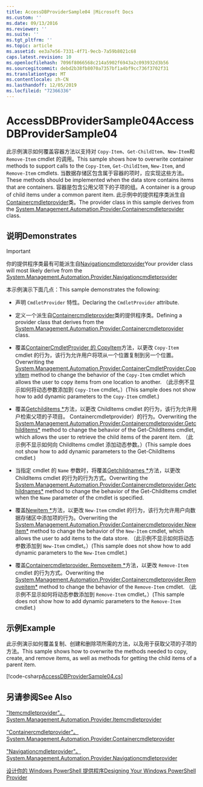 ```yaml
---
title: AccessDBProviderSample04 |Microsoft Docs
ms.custom: ''
ms.date: 09/13/2016
ms.reviewer: ''
ms.suite: ''
ms.tgt_pltfrm: ''
ms.topic: article
ms.assetid: ee3a7e56-7331-4f71-9ecb-7a59b8021c68
caps.latest.revision: 10
ms.openlocfilehash: 7096f8066568c214a5902f6943a2c093932d3b56
ms.sourcegitcommit: debd2b38fb8070a7357bf1a4bf9cc736f3702f31
ms.translationtype: MT
ms.contentlocale: zh-CN
ms.lasthandoff: 12/05/2019
ms.locfileid: "72366336"
---
```

# <a name="accessdbprovidersample04"></a><span data-ttu-id="872e3-102">AccessDBProviderSample04</span><span class="sxs-lookup"><span data-stu-id="872e3-102">AccessDBProviderSample04</span></span>

<span data-ttu-id="872e3-103">此示例演示如何覆盖容器方法以支持对 `Copy-Item`、`Get-ChildItem`、`New-Item`和 `Remove-Item` cmdlet 的调用。</span><span class="sxs-lookup"><span data-stu-id="872e3-103">This sample shows how to overwrite container methods to support calls to the `Copy-Item`, `Get-ChildItem`, `New-Item`, and `Remove-Item` cmdlets.</span></span> <span data-ttu-id="872e3-104">当数据存储区包含属于容器的项时，应实现这些方法。</span><span class="sxs-lookup"><span data-stu-id="872e3-104">These methods should be implemented when the data store contains items that are containers.</span></span> <span data-ttu-id="872e3-105">容器是包含公用父项下的子项的组。</span><span class="sxs-lookup"><span data-stu-id="872e3-105">A container is a group of child items under a common parent item.</span></span> <span data-ttu-id="872e3-106">此示例中的提供程序类派生自[Containercmdletprovider](/dotnet/api/System.Management.Automation.Provider.ContainerCmdletProvider)类。</span><span class="sxs-lookup"><span data-stu-id="872e3-106">The provider class in this sample derives from the [System.Management.Automation.Provider.Containercmdletprovider](/dotnet/api/System.Management.Automation.Provider.ContainerCmdletProvider) class.</span></span>

## <a name="demonstrates"></a><span data-ttu-id="872e3-107">说明</span><span class="sxs-lookup"><span data-stu-id="872e3-107">Demonstrates</span></span>

> [!IMPORTANT]
> <span data-ttu-id="872e3-108">你的提供程序类最有可能派生自[Navigationcmdletprovider](/dotnet/api/System.Management.Automation.Provider.NavigationCmdletProvider)</span><span class="sxs-lookup"><span data-stu-id="872e3-108">Your provider class will most likely derive from the [System.Management.Automation.Provider.Navigationcmdletprovider](/dotnet/api/System.Management.Automation.Provider.NavigationCmdletProvider)</span></span>

<span data-ttu-id="872e3-109">本示例演示下面几点：</span><span class="sxs-lookup"><span data-stu-id="872e3-109">This sample demonstrates the following:</span></span>

- <span data-ttu-id="872e3-110">声明 `CmdletProvider` 特性。</span><span class="sxs-lookup"><span data-stu-id="872e3-110">Declaring the `CmdletProvider` attribute.</span></span>

- <span data-ttu-id="872e3-111">定义一个派生自[Containercmdletprovider](/dotnet/api/System.Management.Automation.Provider.ContainerCmdletProvider)类的提供程序类。</span><span class="sxs-lookup"><span data-stu-id="872e3-111">Defining a provider class that derives from the [System.Management.Automation.Provider.Containercmdletprovider](/dotnet/api/System.Management.Automation.Provider.ContainerCmdletProvider) class.</span></span>

- <span data-ttu-id="872e3-112">覆盖[ContainerCmdletProvider 的 CopyItem](/dotnet/api/System.Management.Automation.Provider.ContainerCmdletProvider.CopyItem)方法，以更改 `Copy-Item` cmdlet 的行为，该行为允许用户将项从一个位置复制到另一个位置。</span><span class="sxs-lookup"><span data-stu-id="872e3-112">Overwriting the [System.Management.Automation.Provider.ContainerCmdletProvider.CopyItem](/dotnet/api/System.Management.Automation.Provider.ContainerCmdletProvider.CopyItem) method to change the behavior of the `Copy-Item` cmdlet which allows the user to copy items from one location to another.</span></span> <span data-ttu-id="872e3-113">（此示例不显示如何将动态参数添加到 `Copy-Item` cmdlet。）</span><span class="sxs-lookup"><span data-stu-id="872e3-113">(This sample does not show how to add dynamic parameters to the `Copy-Item` cmdlet.)</span></span>

- <span data-ttu-id="872e3-114">覆盖[Getchilditems \*](/dotnet/api/System.Management.Automation.Provider.ContainerCmdletProvider.GetChildItems)方法，以更改 ChildItems cmdlet 的行为，该行为允许用户检索父项的子项目。 Containercmdletprovider）的行为。</span><span class="sxs-lookup"><span data-stu-id="872e3-114">Overwriting the [System.Management.Automation.Provider.Containercmdletprovider.Getchilditems\*](/dotnet/api/System.Management.Automation.Provider.ContainerCmdletProvider.GetChildItems) method to change the behavior of the Get-ChildItems cmdlet, which allows the user to retrieve the child items of the parent item.</span></span> <span data-ttu-id="872e3-115">（此示例不显示如何向 ChildItems cmdlet 添加动态参数。）</span><span class="sxs-lookup"><span data-stu-id="872e3-115">(This sample does not show how to add dynamic parameters to the Get-ChildItems cmdlet.)</span></span>

- <span data-ttu-id="872e3-116">当指定 cmdlet 的 `Name` 参数时，将覆盖[Getchildnames \*](/dotnet/api/System.Management.Automation.Provider.ContainerCmdletProvider.GetChildNames)方法，以更改 ChildItems cmdlet 的行为的行为方式。</span><span class="sxs-lookup"><span data-stu-id="872e3-116">Overwriting the [System.Management.Automation.Provider.Containercmdletprovider.Getchildnames\*](/dotnet/api/System.Management.Automation.Provider.ContainerCmdletProvider.GetChildNames) method to change the behavior of the Get-ChildItems cmdlet when the `Name` parameter of the cmdlet is specified.</span></span>

- <span data-ttu-id="872e3-117">覆盖[Newitem \*](/dotnet/api/System.Management.Automation.Provider.ContainerCmdletProvider.NewItem)方法，以更改 `New-Item` cmdlet 的行为，该行为允许用户向数据存储区中添加项的行为。</span><span class="sxs-lookup"><span data-stu-id="872e3-117">Overwriting the [System.Management.Automation.Provider.Containercmdletprovider.Newitem\*](/dotnet/api/System.Management.Automation.Provider.ContainerCmdletProvider.NewItem) method to change the behavior of the `New-Item` cmdlet, which allows the user to add items to the data store.</span></span> <span data-ttu-id="872e3-118">（此示例不显示如何将动态参数添加到 `New-Item` cmdlet。）</span><span class="sxs-lookup"><span data-stu-id="872e3-118">(This sample does not show how to add dynamic parameters to the `New-Item` cmdlet.)</span></span>

- <span data-ttu-id="872e3-119">覆盖[Containercmdletprovider. Removeitem \*](/dotnet/api/System.Management.Automation.Provider.ContainerCmdletProvider.RemoveItem)方法，以更改 `Remove-Item` cmdlet 的行为方式。</span><span class="sxs-lookup"><span data-stu-id="872e3-119">Overwriting the [System.Management.Automation.Provider.Containercmdletprovider.Removeitem\*](/dotnet/api/System.Management.Automation.Provider.ContainerCmdletProvider.RemoveItem) method to change the behavior of the `Remove-Item` cmdlet.</span></span> <span data-ttu-id="872e3-120">（此示例不显示如何将动态参数添加到 `Remove-Item` cmdlet。）</span><span class="sxs-lookup"><span data-stu-id="872e3-120">(This sample does not show how to add dynamic parameters to the `Remove-Item` cmdlet.)</span></span>

## <a name="example"></a><span data-ttu-id="872e3-121">示例</span><span class="sxs-lookup"><span data-stu-id="872e3-121">Example</span></span>

<span data-ttu-id="872e3-122">此示例演示如何覆盖复制、创建和删除项所需的方法，以及用于获取父项的子项的方法。</span><span class="sxs-lookup"><span data-stu-id="872e3-122">This sample shows how to overwrite the methods needed to copy, create, and remove items, as well as methods for getting the child items of a parent item.</span></span>

[!code-csharp[AccessDBProviderSample04.cs](../../../../powershell-sdk-samples/SDK-2.0/csharp/AccessDBProviderSample06/AccessDBProviderSample06.cs#L11-L1635 "AccessDBProviderSample04.cs")]

## <a name="see-also"></a><span data-ttu-id="872e3-123">另请参阅</span><span class="sxs-lookup"><span data-stu-id="872e3-123">See Also</span></span>

[<span data-ttu-id="872e3-124">"Itemcmdletprovider"。</span><span class="sxs-lookup"><span data-stu-id="872e3-124">System.Management.Automation.Provider.Itemcmdletprovider</span></span>](/dotnet/api/System.Management.Automation.Provider.ItemCmdletProvider)

[<span data-ttu-id="872e3-125">"Containercmdletprovider"。</span><span class="sxs-lookup"><span data-stu-id="872e3-125">System.Management.Automation.Provider.Containercmdletprovider</span></span>](/dotnet/api/System.Management.Automation.Provider.ContainerCmdletProvider)

[<span data-ttu-id="872e3-126">"Navigationcmdletprovider"。</span><span class="sxs-lookup"><span data-stu-id="872e3-126">System.Management.Automation.Provider.Navigationcmdletprovider</span></span>](/dotnet/api/System.Management.Automation.Provider.NavigationCmdletProvider)

[<span data-ttu-id="872e3-127">设计你的 Windows PowerShell 提供程序</span><span class="sxs-lookup"><span data-stu-id="872e3-127">Designing Your Windows PowerShell Provider</span></span>](./provider-types.md)
